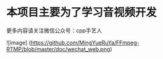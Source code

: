 # 本项目主要为了学习音视频开发

更多内容请关注微信公众号：cpp手艺人

![image] (https://github.com/MingYueRuYa/FFmpeg-RTMP/blob/master/doc/wechat_web.png)
